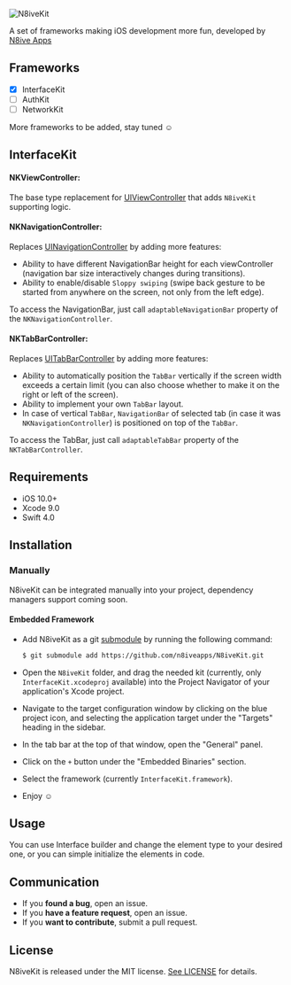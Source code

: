 ![N8iveKit](http://n8iveapps.com/opensource/n8ivekit/n8ivekit.png)

A set of frameworks making iOS development more fun, developed by [N8ive Apps](https://n8iveapps.com)

## Frameworks

- [x] InterfaceKit
- [ ] AuthKit
- [ ] NetworkKit

More frameworks to be added, stay tuned :relaxed:

## InterfaceKit

#### NKViewController:
The base type replacement for [UIViewController](https://developer.apple.com/documentation/uikit/uiviewcontroller) that adds `N8iveKit` supporting logic.

#### NKNavigationController:
Replaces [UINavigationController](https://developer.apple.com/documentation/uikit/uinavigationcontroller) by adding more features:
- Ability to have different NavigationBar height for each viewController (navigation bar size interactively changes during transitions).
- Ability to enable/disable `Sloppy swiping` (swipe back gesture to be started from anywhere on the screen, not only from the left edge).

To access the NavigationBar, just call `adaptableNavigationBar` property of the `NKNavigationController`.

#### NKTabBarController:
Replaces [UITabBarController](https://developer.apple.com/documentation/uikit/uitabbarcontroller) by adding more features:
- Ability to automatically position the `TabBar` vertically if the screen width exceeds a certain limit (you can also choose whether to make it on the right or left of the screen).
- Ability to implement your own `TabBar` layout.
- In case of vertical `TabBar`, `NavigationBar` of selected tab (in case it was `NKNavigationController`) is positioned on top of the `TabBar`.

To access the TabBar, just call `adaptableTabBar` property of the `NKTabBarController`.

## Requirements
- iOS 10.0+
- Xcode 9.0
- Swift 4.0

## Installation
### Manually

N8iveKit can be integrated manually into your project, dependency managers support coming soon.

#### Embedded Framework

- Add N8iveKit as a git [submodule](http://git-scm.com/docs/git-submodule) by running the following command:

  ```bash
  $ git submodule add https://github.com/n8iveapps/N8iveKit.git
  ```

- Open the `N8iveKit` folder, and drag the needed kit (currently, only `InterfaceKit.xcodeproj` available) into the Project Navigator of your application's Xcode project.

- Navigate to the target configuration window by clicking on the blue project icon, and selecting the application target under the "Targets" heading in the sidebar.
- In the tab bar at the top of that window, open the "General" panel.
- Click on the `+` button under the "Embedded Binaries" section.
- Select the framework (currently `InterfaceKit.framework`).
- Enjoy  :relaxed:

## Usage

You can use Interface builder and change the element type to your desired one, or you can simple initialize the elements in code.

## Communication

- If you **found a bug**, open an issue.
- If you **have a feature request**, open an issue.
- If you **want to contribute**, submit a pull request.

## License

N8iveKit is released under the MIT license. [See LICENSE](https://github.com/n8iveapps/N8iveKit/blob/master/LICENSE) for details.


